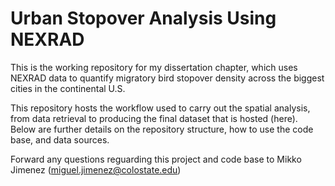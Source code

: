 # Urban Stopover Analysis Using NEXRAD

This is the working repository for my dissertation chapter, which uses NEXRAD data to quantify migratory bird stopover density across the biggest cities in the continental U.S. 

This repository hosts the workflow used to carry out the spatial analysis, from data retrieval to producing the final dataset that is hosted (here). Below are further details on the repository structure, how to use the code base, and data sources.

Forward any questions reguarding this project and code base to Mikko Jimenez (miguel.jimenez@colostate.edu)

